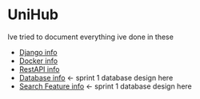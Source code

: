# UniHub
Ive tried to document everything ive done in these 
- [Django info](docs/djangoInfo.md)
- [Docker info](docs/dockerInfo.md)
- [RestAPI info](docs/restapiInfo.md)
- [Database info](docs/databaseInfo.md) <- sprint 1 database design here 
- [Search Feature info](docs/searchFeatureInfo.md) <- sprint 1 database design here 

